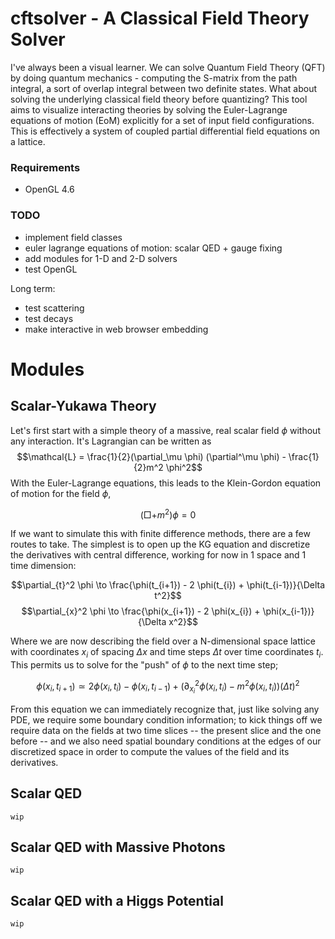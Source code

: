# cftsolver - A Classical Field Theory Solver

I've always been a visual learner. 
We can solve Quantum Field Theory (QFT) by doing quantum mechanics - computing
the S-matrix from the path integral, a sort of overlap integral between two definite states.
What about solving the underlying classical field theory before quantizing?
This tool aims to visualize interacting theories by solving the Euler-Lagrange
equations of motion (EoM) explicitly for a set of input field configurations. 
This is effectively a system of coupled partial differential field equations on a lattice. 

### Requirements
* OpenGL 4.6

### TODO
* implement field classes
* euler lagrange equations of motion: scalar QED + gauge fixing
* add modules for 1-D and 2-D solvers
* test OpenGL

Long term:
* test scattering
* test decays
* make interactive in web browser embedding


# Modules

## Scalar-Yukawa Theory
Let's first start with a simple theory of a massive, real scalar field $\phi$
without any interaction. It's Lagrangian can be written as
$$\mathcal{L} = \frac{1}{2}(\partial_\mu \phi) (\partial^\mu \phi) - \frac{1}{2}m^2 \phi^2$$
With the Euler-Lagrange equations, this leads to the Klein-Gordon equation
of motion for the field $\phi$,

$$(\Box + m^2) \phi = 0$$

If we want to simulate this with finite difference methods, there are a few
routes to take. The simplest is to open up the KG equation and discretize
the derivatives with central difference, working for now in 1 space and 1 time
dimension:

$$\partial_{t}^2 \phi \to \frac{\phi(t_{i+1}) - 2 \phi(t_{i}) + \phi(t_{i-1})}{\Delta t^2}$$
$$\partial_{x}^2 \phi \to \frac{\phi(x_{i+1}) - 2 \phi(x_{i}) + \phi(x_{i-1})}{\Delta x^2}$$

Where we are now describing the field over a N-dimensional space lattice with
coordinates $x_{i}$ of spacing $\Delta x$ and time steps $\Delta t$ over time
coordinates $t_{i}$. This permits us to solve for the "push" of $\phi$
to the next time step;

$$\phi(x_{i},t_{i+1}) \simeq 2 \phi(x_{i},t_{i}) - \phi(x_{i},t_{i-1}) + (\partial^2_{x_{i}}\phi(x_{i},t_{i}) - m^2\phi(x_{i},t_{i})) (\Delta t)^2$$

From this equation we can immediately recognize that, just like solving any
PDE, we require some boundary condition information; to kick things off we
require data on the fields at two time slices -- the present slice and the
one before -- and we also need spatial boundary conditions at the edges of our
discretized space in order to compute the values of the field and its derivatives.






## Scalar QED
```wip```

## Scalar QED with Massive Photons
```wip```

## Scalar QED with a Higgs Potential
```wip```
